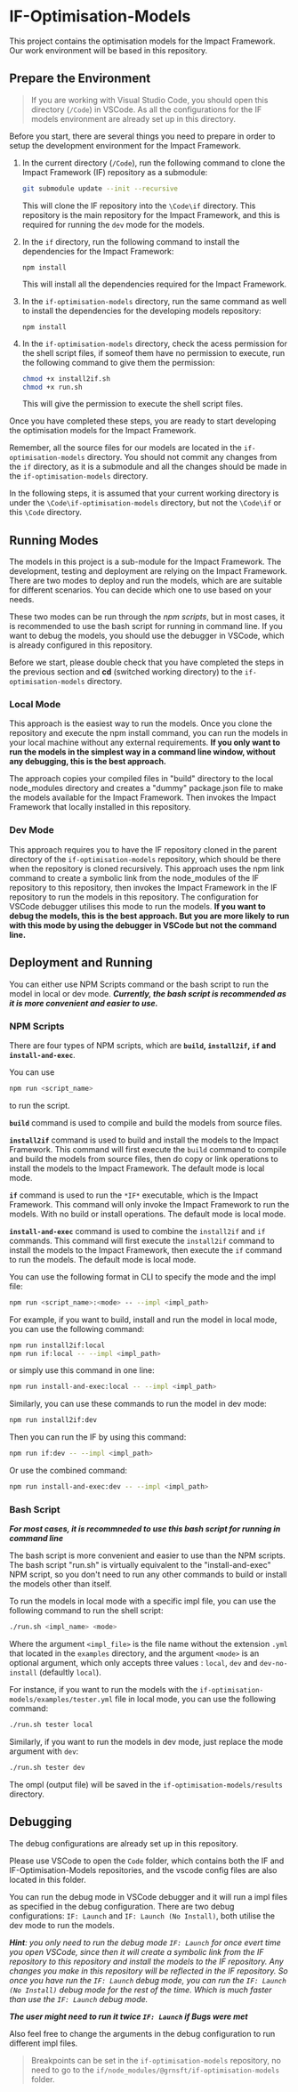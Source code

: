 # IF-Optimisation-Models

This project contains the optimisation models for the Impact Framework. Our work environment will be based in this repository.

## Prepare the Environment

> If you are working with Visual Studio Code, you should open this directory (`/Code`) in VSCode. As all the configurations for the IF models environment are already set up in this directory.

Before you start, there are several things you need to prepare in order to setup the development environment for the Impact Framework.

1. In the current directory (`/Code`), run the following command to clone the Impact Framework (IF) repository as a submodule:
    ```bash
    git submodule update --init --recursive
    ```
    This will clone the IF repository into the `\Code\if` directory. This repository is the main repository for the Impact Framework, and this is required for running the `dev` mode for the models.

2. In the `if` directory, run the following command to install the dependencies for the Impact Framework:
    ```
    npm install
    ```
    This will install all the dependencies required for the Impact Framework.

3. In the `if-optimisation-models` directory, run the same command as well to install the dependencies for the developing models repository:
    ```
    npm install
    ``` 

4. In the `if-optimisation-models` directory, check the acess permission for the shell script files, if someof them have no permission to execute, run the following command to give them the permission:
    ```bash
    chmod +x install2if.sh
    chmod +x run.sh
    ```
    This will give the permission to execute the shell script files.

Once you have completed these steps, you are ready to start developing the optimisation models for the Impact Framework.

Remember, all the source files for our models are located in the `if-optimisation-models` directory. You should not commit any changes from the `if` directory, as it is a submodule and all the changes should be made in the `if-optimisation-models` directory.

In the following steps, it is assumed that your current working directory is under the `\Code\if-optimisation-models` directory, but not the `\Code\if` or this `\Code` directory.

## Running Modes

The models in this project is a sub-module for the Impact Framework. The development, testing and deployment are relying on the Impact Framework. There are two modes to deploy and run the models, which are are suitable for different scenarios. You can decide which one to use based on your needs.

These two modes can be run through the *npm scripts*, but in most cases, it is recommended to use the bash script for running in command line. If you want to debug the models, you should use the debugger in VSCode, which is already configured in this repository.

Before we start, please double check that you have completed the steps in the previous section and **cd** (switched working directory) to the `if-optimisation-models` directory.

### Local Mode
This approach is the easiest way to run the models. Once you clone the repository and execute the npm install command, you can run the models in your local machine without any external requirements. **If you only want to run the models in the simplest way in a command line window, without any debugging, this is the best approach.**

The approach copies your compiled files in "build" directory to the local node_modules directory and creates a "dummy" package.json file to make the models available for the Impact Framework. Then invokes the Impact Framework that locally installed in this repository.

### Dev Mode
This approach requires you to have the IF repository cloned in the parent directory of the `if-optimisation-models` repository, which should be there when the repository is cloned recursively. This approach uses the npm link command to create a symbolic link from the node_modules of the IF repository to this repository, then invokes the Impact Framework in the IF repository to run the models in this repository. The configuration for VSCode debugger utilises this mode to run the models. **If you want to debug the models, this is the best approach. But you are more likely to run with this mode by using the debugger in VSCode but not the command line.**

## Deployment and Running

You can either use NPM Scripts command or the bash script to run the model in local or dev mode. ***Currently, the bash script is recommended as it is more convenient and easier to use.***

### NPM Scripts

There are four types of NPM scripts, which are **`build`, `install2if`, `if` and `install-and-exec`**.

You can use
```bash
npm run <script_name>
```
to run the script.

**`build`** command is used to compile and build the models from source files. 

**`install2if`** command is used to build and install the models to the Impact Framework. This command will first execute the `build` command to compile and build the models from source files, then do copy or link operations to install the models to the Impact Framework. The default mode is local mode.

**`if`** command is used to run the ``*IF*`` executable, which is the Impact Framework. This command will only invoke the Impact Framework to run the models. With no build or install operations. The default mode is local mode.

**`install-and-exec`** command is used to combine the `install2if` and `if` commands. This command will first execute the `install2if` command to install the models to the Impact Framework, then execute the `if` command to run the models. The default mode is local mode.

You can use the following format in CLI to specify the mode and the impl file:
```bash
npm run <script_name>:<mode> -- --impl <impl_path>
```

For example, if you want to build, install and run the model in local mode, you can use the following command:
```bash
npm run install2if:local
npm run if:local -- --impl <impl_path>
```
or simply use this command in one line:
```bash
npm run install-and-exec:local -- --impl <impl_path>
```

Similarly, you can use these commands to run the model in dev mode:
```bash
npm run install2if:dev
```
Then you can run the IF by using this command:
```bash
npm run if:dev -- --impl <impl_path>
```
Or use the combined command:
```bash
npm run install-and-exec:dev -- --impl <impl_path>
```

### Bash Script
***For most cases, it is recommneded to use this bash script for running in command line***

The bash script is more convenient and easier to use than the NPM scripts. The bash script "run.sh" is virtually equivalent to the "install-and-exec" NPM script, so you don't need to run any other commands to build or install the models other than itself.

To run the models in local mode with a specific impl file, you can use the following command to run the shell script:
```bash
./run.sh <impl_name> <mode>
```
Where the argument `<impl_file>` is the file name without the extension `.yml` that located in the `examples` directory, and the argument `<mode>` is an optional argument, which only accepts three values : `local`, `dev` and `dev-no-install` (defaultly `local`). 

For instance, if you want to run the models with the `if-optimisation-models/examples/tester.yml` file in local mode, you can use the following command:
```bash
./run.sh tester local
```
Similarly, if you want to run the models in dev mode, just replace the mode argument with `dev`:
```bash
./run.sh tester dev
```
The ompl (output file) will be saved in the `if-optimisation-models/results` directory.

## Debugging
The debug configurations are already set up in this repository.

Please use VSCode to open the `Code` folder, which contains both the IF and IF-Optimisation-Models repositories, and the vscode config files are also located in this folder.

You can run the debug mode in VSCode debugger and it will run a impl files as specified in the debug configuration. There are two debug configurations: `IF: Launch` and `IF: Launch (No Install)`, both utilise the dev mode to run the models.

***Hint**: you only need to run the debug mode `IF: Launch` for once evert time you open VSCode, since then it will create a symbolic link from the IF repository to this repository and install the models to the IF repository. Any changes you make in this repository will be reflected in the IF repository. So once you have run the `IF: Launch` debug mode, you can run the `IF: Launch (No Install)` debug mode for the rest of the time. Which is much faster than use the `IF: Launch` debug mode.*

***The user might need to run it twice `IF: Launch` if Bugs were met***


Also feel free to change the arguments in the debug configuration to run different impl files.

> Breakpoints can be set in the `if-optimisation-models` repository, no need to go to the `if/node_modules/@grnsft/if-optimisation-models` folder.